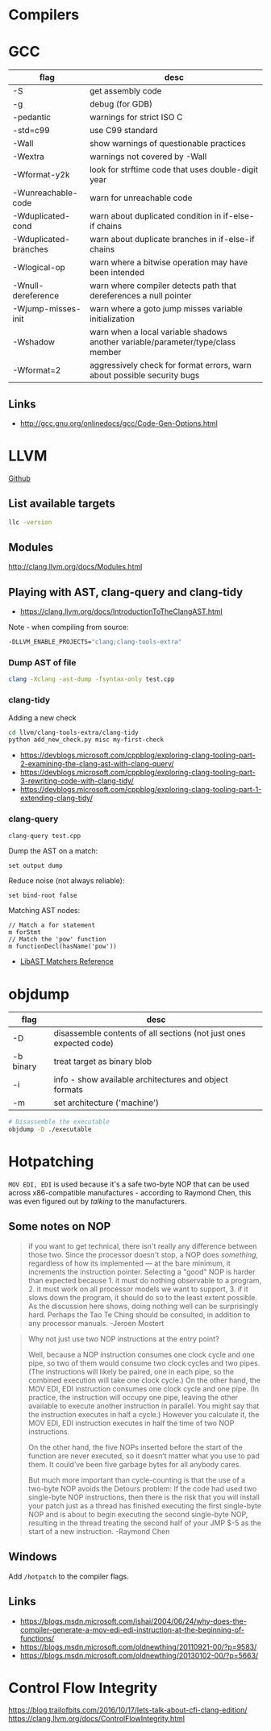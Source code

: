 # Compilers
# GCC

flag                  | desc
---                   | ---
-S                    | get assembly code
-g                    | debug (for GDB)
-pedantic             | warnings for strict ISO C
-std=c99              | use C99 standard
-Wall                 | show warnings of questionable practices
-Wextra               | warnings not covered by -Wall
-Wformat-y2k          | look for strftime code that uses double-digit year
-Wunreachable-code    | warn for unreachable code
-Wduplicated-cond     | warn about duplicated condition in if-else-if chains
-Wduplicated-branches | warn about duplicate branches in if-else-if chains
-Wlogical-op          | warn where a bitwise operation may have been intended
-Wnull-dereference    | warn where compiler detects path that dereferences a null pointer
-Wjump-misses-init    | warn where a goto jump misses variable initialization
-Wshadow              | warn when a local variable shadows another variable/parameter/type/class member
-Wformat=2            | aggressively check for format errors, warn about possible security bugs

## Links

* <http://gcc.gnu.org/onlinedocs/gcc/Code-Gen-Options.html>
# LLVM

[Github](https://github.com/llvm/llvm-project)

## List available targets

```bash
llc -version
```

## Modules

<http://clang.llvm.org/docs/Modules.html>

## Playing with AST, clang-query and clang-tidy

- https://clang.llvm.org/docs/IntroductionToTheClangAST.html

Note - when compiling from source:

```bash
-DLLVM_ENABLE_PROJECTS="clang;clang-tools-extra"
```

### Dump AST of file

```bash
clang -Xclang -ast-dump -fsyntax-only test.cpp
```

### clang-tidy

Adding a new check

```bash
cd llvm/clang-tools-extra/clang-tidy
python add_new_check.py misc my-first-check
```


- https://devblogs.microsoft.com/cppblog/exploring-clang-tooling-part-2-examining-the-clang-ast-with-clang-query/
- https://devblogs.microsoft.com/cppblog/exploring-clang-tooling-part-3-rewriting-code-with-clang-tidy/
- <https://devblogs.microsoft.com/cppblog/exploring-clang-tooling-part-1-extending-clang-tidy/>

### clang-query

```bash
clang-query test.cpp
```

Dump the AST on a match:

```
set output dump
```

Reduce noise (not always reliable):

```
set bind-root false
```

Matching AST nodes:

```
// Match a for statement
m forStmt
// Match the 'pow' function
m functionDecl(hasName('pow'))

```

- [LibAST Matchers Reference](https://clang.llvm.org/docs/LibASTMatchersReference.html)
# objdump

flag      | desc
---       | ---
-D        | disassemble contents of all sections (not just ones expected code)
-b binary | treat target as binary blob
-i        | info - show available architectures and object formats
-m        | set architecture ('machine')

```bash
# Disassemble the executable
objdump -D ./executable
```
# Hotpatching

`MOV EDI, EDI` is used because it's a safe two-byte NOP that can be used across
x86-compatible manufactures - according to Raymond Chen, this was even figured
out by *talking* to the manufacturers.


## Some notes on NOP


> if you want to get technical, there isn't really any difference between
> those two. Since the processor doesn't stop, a NOP does *something*, regardless
> of how its implemented — at the bare minimum, it increments the instruction
> pointer. Selecting a "good" NOP is harder than expected because 1. it must do
> nothing observable to a program, 2. it must work on all processor models we
> want to support, 3. if it slows down the program, it should do so to the least
> extent possible. As the discussion here shows, doing nothing well can be
> surprisingly hard. Perhaps the Tao Te Ching should be consulted, in addition to
> any processor manuals.
> -Jeroen Mostert



> Why not just use two NOP instructions at the entry point?
> 
> Well, because a NOP instruction consumes one clock cycle and one pipe, so two
> of them would consume two clock cycles and two pipes. (The instructions will
> likely be paired, one in each pipe, so the combined execution will take one
> clock cycle.) On the other hand, the MOV EDI, EDI instruction consumes one
> clock cycle and one pipe. (In practice, the instruction will occupy one pipe,
> leaving the other available to execute another instruction in parallel. You
> might say that the instruction executes in half a cycle.) However you calculate
> it, the MOV EDI, EDI instruction executes in half the time of two NOP
> instructions.
> 
> On the other hand, the five NOPs inserted before the start of the function are
> never executed, so it doesn’t matter what you use to pad them. It could’ve been
> five garbage bytes for all anybody cares.
> 
> But much more important than cycle-counting is that the use of a two-byte NOP
> avoids the Detours problem: If the code had used two single-byte NOP
> instructions, then there is the risk that you will install your patch just as a
> thread has finished executing the first single-byte NOP and is about to begin
> executing the second single-byte NOP, resulting in the thread treating the
> second half of your JMP $-5 as the start of a new instruction.
> -Raymond Chen

## Windows

Add `/hotpatch` to the compiler flags.

## Links

* <https://blogs.msdn.microsoft.com/ishai/2004/06/24/why-does-the-compiler-generate-a-mov-edi-edi-instruction-at-the-beginning-of-functions/>
* <https://blogs.msdn.microsoft.com/oldnewthing/20110921-00/?p=9583/>
* <https://blogs.msdn.microsoft.com/oldnewthing/20130102-00/?p=5663/>


# Control Flow Integrity

<https://blog.trailofbits.com/2016/10/17/lets-talk-about-cfi-clang-edition/>
<https://clang.llvm.org/docs/ControlFlowIntegrity.html>

